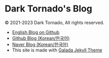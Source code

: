 # Dark Tornado's Blog

© 2021-2023 Dark Tornado, All rights reserved.

* [English Blog on Github](https://darktornado.github.io/)
* [Github Blog (Korean/한국어)](https://darktornado.github.io/blog/)
* [Naver Blog (Korean/한국어)](https://blog.naver.com/dt3141592)
* This site is made with [Galada Jekyll Theme](https://github.com/artemsheludko/galada)
